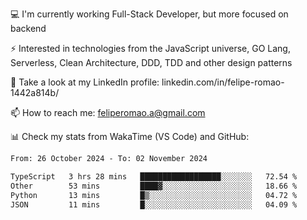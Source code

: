 💻 I'm currently working Full-Stack Developer, but more focused on backend

⚡ Interested in technologies from the JavaScript universe, GO Lang, Serverless, Clean Architecture, DDD, TDD and other design patterns

👥 Take a look at my LinkedIn profile: linkedin.com/in/felipe-romao-1442a814b/

📫 How to reach me: feliperomao.a@gmail.com

📊 Check my stats from WakaTime (VS Code) and GitHub:

<!--START_SECTION:waka-->

```txt
From: 26 October 2024 - To: 02 November 2024

TypeScript   3 hrs 28 mins   ██████████████████░░░░░░░   72.54 %
Other        53 mins         ████▓░░░░░░░░░░░░░░░░░░░░   18.66 %
Python       13 mins         █▒░░░░░░░░░░░░░░░░░░░░░░░   04.72 %
JSON         11 mins         █░░░░░░░░░░░░░░░░░░░░░░░░   04.09 %
```

<!--END_SECTION:waka-->
